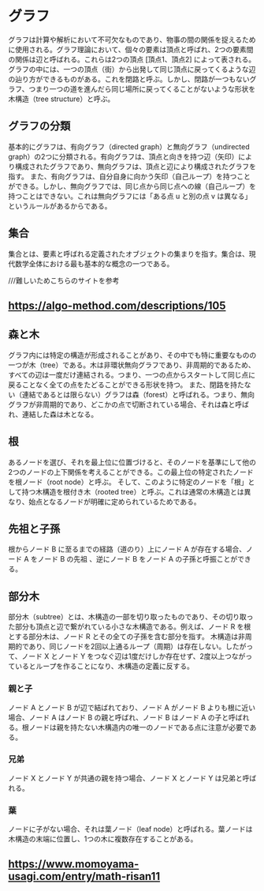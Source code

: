 # グラフ
グラフは計算や解析において不可欠なものであり、物事の間の関係を捉えるために使用される。グラフ理論において、個々の要素は頂点と呼ばれ、2つの要素間の関係は辺と呼ばれる。これらは2つの頂点 [頂点1、頂点2] によって表される。
グラフの中には、一つの頂点（街）から出発して同じ頂点に戻ってくるような辺の辿り方ができるものがある。これを閉路と呼ぶ。しかし、閉路が一つもないグラフ、つまり一つの道を進んだら同じ場所に戻ってくることがないような形状を木構造（tree structure）と呼ぶ。

## グラフの分類
基本的にグラフは、有向グラフ（directed graph）と無向グラフ（undirected graph）の2つに分類される。有向グラフは、頂点と向きを持つ辺（矢印）により構成されたグラフであり、無向グラフは、頂点と辺により構成されたグラフを指す。
また、有向グラフは、自分自身に向かう矢印（自己ループ）を持つことができる。しかし、無向グラフでは、同じ点から同じ点への線（自己ループ）を持つことはできない。これは無向グラフには「ある点 u と別の点 v は異なる」というルールがあるからである。
## 集合
集合とは、要素と呼ばれる定義されたオブジェクトの集まりを指す。集合は、現代数学全体における最も基本的な概念の一つである。


///難しいためこちらのサイトを参考
## https://algo-method.com/descriptions/105


##  森と木
グラフ内には特定の構造が形成されることがあり、その中でも特に重要なものの一つが木（tree）である。木は非環状無向グラフであり、非周期的であるため、すべての辺は一度だけ連結される。つまり、一つの点からスタートして同じ点に戻ることなく全ての点をたどることができる形状を持つ。
また、閉路を持たない（連結であるとは限らない）グラフは森（forest）と呼ばれる。つまり、無向グラフが非周期的であり、どこかの点で切断されている場合、それは森と呼ばれ、連結した森は木となる。

## 根
あるノードを選び、それを最上位に位置づけると、そのノードを基準にして他の2つのノードの上下関係を考えることができる。この最上位の特定されたノードを根ノード（root node）と呼ぶ。
そして、このように特定のノードを「根」として持つ木構造を根付き木（rooted tree）と呼ぶ。これは通常の木構造とは異なり、始点となるノードが明確に定められているためである。


## 先祖と子孫
根からノード B に至るまでの経路（道のり）上にノード A が存在する場合、ノード A をノード B の先祖 、逆にノード B をノード A の子孫と呼振ことができる。

## 部分木
部分木（subtree）とは、木構造の一部を切り取ったものであり、その切り取った部分も頂点と辺で繋がれている小さな木構造である。例えば、ノード R を根とする部分木は、ノード R とその全ての子孫を含む部分を指す。
木構造は非周期的であり、同じノードを2回以上通るループ（周期）は存在しない。したがって、ノード X とノード Y をつなぐ辺は1度だけしか存在せず、2度以上つながっているとループを作ることになり、木構造の定義に反する。

### 親と子
ノード A とノード B が辺で結ばれており、ノード A がノード B よりも根に近い場合、ノード A はノード B の親と呼ばれ、ノード B はノード A の子と呼ばれる。根ノードは親を持たない木構造内の唯一のノードである点に注意が必要である。

### 兄弟
ノード X とノード Y が共通の親を持つ場合、ノード X とノード Y は兄弟と呼ばれる。

### 葉
ノードに子がない場合、それは葉ノード（leaf node）と呼ばれる。葉ノードは木構造の末端に位置し、1つの木に複数存在することがある。

## https://www.momoyama-usagi.com/entry/math-risan11
